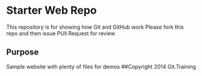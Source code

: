 # Starter Web Repo

This repository is for showing how Git and GitHub work
Please fork this repo and then issue PUll Request for review

## Purpose

Sample website with plenty of files for demos
##Copyright
2014 Git.Training
